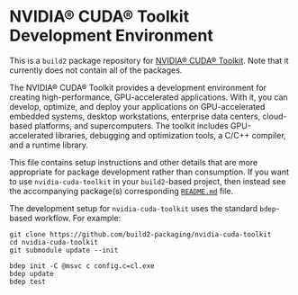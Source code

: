 # NVIDIA® CUDA® Toolkit Development Environment

This is a `build2` package repository for [NVIDIA® CUDA® Toolkit](https://developer.nvidia.com/cuda-toolkit).
Note that it currently does not contain all of the packages.

The NVIDIA® CUDA® Toolkit provides a development environment for creating
high-performance, GPU-accelerated applications. With it, you can develop,
optimize, and deploy your applications on GPU-accelerated embedded systems,
desktop workstations, enterprise data centers, cloud-based platforms, and
supercomputers. The toolkit includes GPU-accelerated libraries, debugging
and optimization tools, a C/C++ compiler, and a runtime library.

This file contains setup instructions and other details that are more
appropriate for package development rather than consumption. If you want to use
`nvidia-cuda-toolkit` in your `build2`-based project, then instead see the accompanying
package(s) corresponding [`README.md`](libcudart/README.md) file.

The development setup for `nvidia-cuda-toolkit` uses the standard `bdep`-based workflow.
For example:

```
git clone https://github.com/build2-packaging/nvidia-cuda-toolkit
cd nvidia-cuda-toolkit
git submodule update --init

bdep init -C @msvc c config.c=cl.exe
bdep update
bdep test
```

